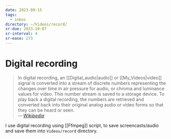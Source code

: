 ```yaml
---
date: 2023-09-15
tags:
  - inbox
directory: ~/Videos/record/
sr-due: 2023-10-07
sr-interval: 4
sr-ease: 273
---
```


# Digital recording

> In digital recording, an [[Digital_audio|audio]] or [[My_Videos|video]]
> signal is converted into a stream of discrete numbers representing the changes
> over time in air pressure for audio, or chroma and luminance values for video.
> This number stream is saved to a storage device. To play back a digital
> recording, the numbers are retrieved and converted back into their original
> analog audio or video forms so that they can be heard or seen.\
> — <cite>[Wikipedia](https://en.wikipedia.org/wiki/Digital_recording)</cite>

I use digital recording using [[Ffmpeg]] script, to save screencasts/audio and
save them into `Videos/record` directory.
